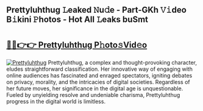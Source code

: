 ## Prettyluhthug 𝙻eaked 𝙽u𝚍e - Part-GKh 𝚅𝚒deo B𝚒kini 𝙿hotos - Hot All 𝙻eaks buSmt

# <h2><a href="http://ld46nui.urlbe.top/?page=Prettyluhthug">🔗🔗👉👉 Prettyluhthug P𝚑oto𝚜Vid𝚎o</a></h2>

[![Prettyluhthug](https://i.imgur.com/eBuTRDB.gif)](http://ld46nui.urlbe.top/?page=Prettyluhthug)
Prettyluhthug, a complex and thought-provoking character, eludes straightforward classification. Her innovative way of engaging with online audiences has fascinated and enraged spectators, igniting debates on privacy, morality, and the intricacies of digital societies. Regardless of her future moves, her significance in the digital age is unquestionable. Fueled by unyielding resolve and undeniable charisma, Prettyluhthug progress in the digital world is limitless.
